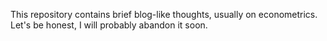 This repository contains brief blog-like thoughts, usually on econometrics. Let's be honest, I will probably abandon it soon.
